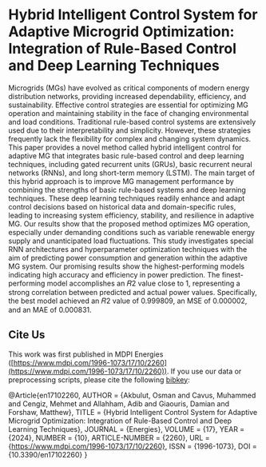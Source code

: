 # Hybrid Intelligent Control System for Adaptive Microgrid Optimization: Integration of Rule-Based Control and Deep Learning Techniques

Microgrids (MGs) have evolved as critical components of modern energy distribution networks, providing increased dependability, efficiency, and sustainability. Effective control strategies are essential for optimizing MG operation and maintaining stability in the face of changing environmental and load conditions. Traditional rule-based control systems are extensively used due to their interpretability and simplicity. However, these strategies frequently lack the flexibility for complex and changing system dynamics. This paper provides a novel method called hybrid intelligent control for adaptive MG that integrates basic rule-based control and deep learning techniques, including gated recurrent units (GRUs), basic recurrent neural networks (RNNs), and long short-term memory (LSTM). The main target of this hybrid approach is to improve MG management performance by combining the strengths of basic rule-based systems and deep learning techniques. These deep learning techniques readily enhance and adapt control decisions based on historical data and domain-specific rules, leading to increasing system efficiency, stability, and resilience in adaptive MG. Our results show that the proposed method optimizes MG operation, especially under demanding conditions such as variable renewable energy supply and unanticipated load fluctuations. This study investigates special RNN architectures and hyperparameter optimization techniques with the aim of predicting power consumption and generation within the adaptive MG system. Our promising results show the highest-performing models indicating high accuracy and efficiency in power prediction. The finest-performing model accomplishes an 𝑅2 value close to 1, representing a strong correlation between predicted and actual power values. Specifically, the best model achieved an 𝑅2 value of 0.999809, an MSE of 0.000002, and an MAE of 0.000831.

## Cite Us

This work was first published in MDPI Energies ([https://www.mdpi.com/1996-1073/17/10/2260](https://www.mdpi.com/1996-1073/17/10/2260)). If you use our data or preprocessing scripts, please cite the following [bibkey](CITE.md):

@Article{en17102260,
  AUTHOR = {Akbulut, Osman and Cavus, Muhammed and Cengiz, Mehmet and Allahham, Adib and Giaouris, Damian and Forshaw, Matthew},
  TITLE = {Hybrid Intelligent Control System for Adaptive Microgrid Optimization: Integration of Rule-Based Control and Deep Learning Techniques},
  JOURNAL = {Energies},
  VOLUME = {17},
  YEAR = {2024},
  NUMBER = {10},
  ARTICLE-NUMBER = {2260},
  URL = {https://www.mdpi.com/1996-1073/17/10/2260},
  ISSN = {1996-1073},
  DOI = {10.3390/en17102260}
}
